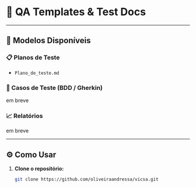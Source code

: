 # 🧪 QA Templates & Test Docs

---

## 🧱 Modelos Disponíveis

### 📋 Planos de Teste
- `Plano_de_teste.md`

### 🧩 Casos de Teste (BDD / Gherkin)
em breve

### 📈 Relatórios
em breve

---

## ⚙️ Como Usar

1. **Clone o repositório:**
   ```bash
   git clone https://github.com/oliveiraandressa/vicsa.git
